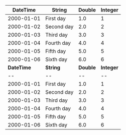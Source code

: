 |**DateTime**|**String**|**Double**|**Integer**|
|--|--|--|--|
|2000-01-01|First day|1.0|1|
|2000-01-02|Second day|2.0|2|
|2000-01-03|Third day|3.0|3|
|2000-01-04|Fourth day|4.0|4|
|2000-01-05|Fifth day|5.0|5|
|2000-01-06|Sixth day|6.0|6|
|**DateTime**|**String**|**Double**|**Integer**|
|--|--|--|--|
|2000-01-01|First day|1.0|1|
|2000-01-02|Second day|2.0|2|
|2000-01-03|Third day|3.0|3|
|2000-01-04|Fourth day|4.0|4|
|2000-01-05|Fifth day|5.0|5|
|2000-01-06|Sixth day|6.0|6|
